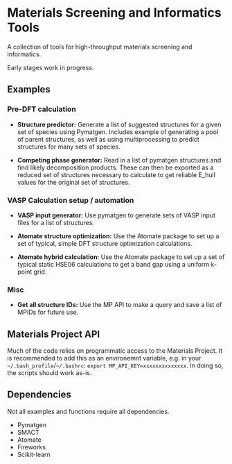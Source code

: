 # Materials Screening and Informatics Tools
A collection of tools for high-throughput materials screening and informatics.

Early stages work in progress.

## Examples
### Pre-DFT calculation 
 - **Structure predictor:** Generate a list of suggested structures for a given set of species using Pymatgen. Includes example of generating a pool of parent structures, as well as using multiprocessing to predict structures for many sets of species.

- **Competing phase generator:** Read in a list of pymatgen structures and find likely decomposition products. These can then be exported as a reduced set of structures necessary to calculate to get reliable E_hull values for the original set of structures.

### VASP Calculation setup / automation
- **VASP input generator:** Use pymatgen to generate sets of VASP input files for a list of structures. 

- **Atomate structure optimization:** Use the Atomate package to set up a set of typical, simple DFT structure optimization calculations. 

- **Atomate hybrid calculation:** Use the Atomate package to set up a set of typical static HSE06 calculations to get a band gap using a uniform k-point grid. 

### Misc
- **Get all structure IDs:** Use the MP API to make a query and save a list of MPIDs for future use. 

## Materials Project API
Much of the code relies on programmatic access to the Materials Project. It is recommended to add this as an environemnt variable, e.g. in your `~/.bash_profile`/`~/.bashrc`: `export MP_API_KEY=xxxxxxxxxxxxxx`. In doing so, the scripts should work as-is.  

## Dependencies
Not all examples and functions require all dependencies.
- Pymatgen
- SMACT
- Atomate
- Fireworks
- Scikit-learn
